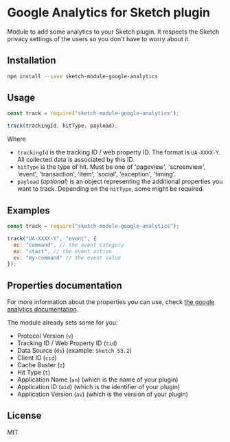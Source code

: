 # Google Analytics for Sketch plugin

Module to add some analytics to your Sketch plugin. It respects the Sketch privacy settings of the users so you don't have to worry about it.

## Installation

```bash
npm install --save sketch-module-google-analytics
```

## Usage

```js
const track = require("sketch-module-google-analytics");

track(trackingId, hitType, payload);
```

Where

- `trackingId` is the tracking ID / web property ID. The format is `UA-XXXX-Y`. All collected data is associated by this ID.
- `hitType` is the type of hit. Must be one of 'pageview', 'screenview', 'event', 'transaction', 'item', 'social', 'exception', 'timing'.
- `payload` (_optional_) is an object representing the additional properties you want to track. Depending on the `hitType`, some might be required.

## Examples

```js
const track = require("sketch-module-google-analytics");

track("UA-XXXX-Y", "event", {
  ec: "command", // the event category
  ea: "start", // the event action
  ev: "my-command" // the event value
});
```

## Properties documentation

For more information about the properties you can use, check [the google analytics documentation](https://developers.google.com/analytics/devguides/collection/protocol/v1/parameters).

The module already sets some for you:

- Protocol Version (`v`)
- Tracking ID / Web Property ID (`tid`)
- Data Source (`ds`) (example: `Sketch 53.2`)
- Client ID (`cid`)
- Cache Buster (`z`)
- Hit Type (`t`)
- Application Name (`an`) (which is the name of your plugin)
- Application ID (`aid`) (which is the identifier of your plugin)
- Application Version (`av`) (which is the version of your plugin)

## License

MIT
